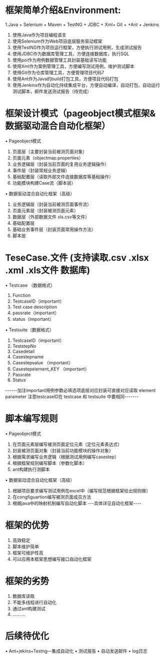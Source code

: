 # 框架简单介绍&Environment:
1.Java + Selenium + Maven + TestNG + JDBC + Xml+ Git + +Ant + Jenkins 
1.	使用Java作为项目编程语言
2.	使用Selenium作为Web项目底层服务驱动框架
3.	使用TestNG作为项目运行框架，方便执行测试用例，生成测试报告
4.	使用JDBC作为数据库管理工具，方便连接数据库，执行SQL
6. 使用poi作为用例数据管理工具封装基础读写功能
7.	使用Xml作为案例管理工具，方便编写测试用例，维护测试脚本
8.	使用Git作为仓库管理工具，方便管理项目代码7
9.	使用Ant作为Java的build打包工具，方便项目代码打包
10.	使用Jenkins作为自动化持续集成平台，方便自动编译，自动打包，自动运行测试脚本，邮件发送测试报告（待完成）
 
# 框架设计模式（pageobject模式框架& 数据驱动混合自动化框架）
•	Pageobject模式
1.	页面层（主要封装当前被测页面对象）
2.	页面元素（objectmap.properties）
3.	业务逻辑层（封装当前页面的复用业务逻辑操作）
4.	事件层（封装常规业务逻辑）
5.	基础配置层（读取外部文件连接数据库等基础操作）
6.	功能模块构建Case流（脚本层）

•	数据驱动混合自动化框架（高级）
1.	业务逻辑层（封装当前被测页面事件流）
2.	页面元素层（封装被测页面元素）
3.	数据层（外部数据文件 xls.csv等文件）
4.	基础配置层
5.	基础业务事件层（封装页面常用操作方法）
6.	脚本层
# TeseCase.文件 (支持读取.csv  .xlsx .xml .xls文件 数据库)  
• Testcase （数据格式）
1.	Function
2.	TestcaseID（important）
3.	Test case description
4.	passrate（important）
5.	status（important）


• Testsuite（数据格式）
1.	TestcaseID（important）
2.	TeststepNo	
3.	Casedetail	
4.	Casestepname	
5.	Casestepvalue	（important）
6.	Casestepelement_KEY	（important）
7.	Passrate	
8.	Status

------加注important用例参数必填选项底层对应封装可直接对应读取 element parameter  注意testcaseID在 testcase 和 testsuite 中要相同-------
# 脚本编写规则
•	Pageobject模式
1.	在页面元素层编写被测页面定位元素（定位元素表达式）
2.	封装被测页面对象（封装当前功能模块的操作对象）
3.	根据需求编写业务逻辑（根据测试用例编写casestep）
4.	根据框架规则编写脚本（参数化脚本）
5.	ant构建执行测脚本

•	数据驱动混合自动化框架（高级）
1.	根据项目要求编写测试用例在excel中（编写规范根据框架给出规则做）
2.	在congfiguartion编写被测页面成员方法
3.	根据java中的映射机制编写自动化脚本
---具体详见自动化框架----
# 框架的优势
1.	高效稳定
2.	脚本维护简单
3.	框架可维护性高
4.	可以应用本框架思想编写接口自动化框架
# 框架的劣势
1.	数据库读取
2.	不能多线程进行自动化
3.	通过ant构建测试
4.	……….
# 后续待优化
•	Ant+jekins+Testng—集成自动化
•	测试报告
•	自动发送邮件
•	log日志
